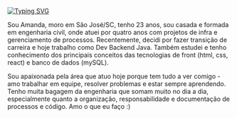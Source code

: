 [![Typing SVG](https://readme-typing-svg.herokuapp.com?font=Work+Sans&size=25&color=F01789&lines=%3C+Hello,++World!+%F0%9F%91%8B+%2F%3E+)](https://git.io/typing-svg)

Sou Amanda, moro em São José/SC, tenho 23 anos, sou casada e formada em engenharia civil, onde atuei por quatro anos com projetos de infra e gerenciamento de processos. Recentemente, decidi por fazer transição de carreira e hoje trabalho como Dev Backend Java. Também estudei e tenho conhecimento dos principais conceitos das tecnologias de front (html, css, react) e banco de dados (mySQL).

Sou apaixonada pela área que atuo hoje porque tem tudo a ver comigo - amo trabalhar em equipe, resolver problemas e estar sempre aprendendo. Tenho muita bagagem da engenharia que somam muito no dia a dia, especialmente quanto a organização, responsabilidade e documentação de processos e código. Amo o que eu faço :)
